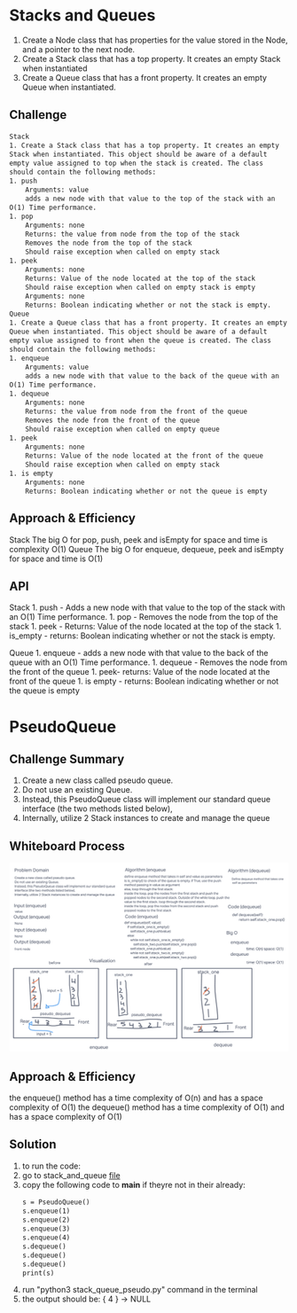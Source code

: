 # Stacks and Queues
1. Create a Node class that has properties for the value stored in the Node, and a pointer to the next node.
1. Create a Stack class that has a top property. It creates an empty Stack when instantiated
1. Create a Queue class that has a front property. It creates an empty Queue when instantiated.
## Challenge
    Stack
    1. Create a Stack class that has a top property. It creates an empty Stack when instantiated. This object should be aware of a default empty value assigned to top when the stack is created. The class should contain the following methods:
    1. push
        Arguments: value
        adds a new node with that value to the top of the stack with an O(1) Time performance.
    1. pop
        Arguments: none
        Returns: the value from node from the top of the stack
        Removes the node from the top of the stack
        Should raise exception when called on empty stack
    1. peek
        Arguments: none
        Returns: Value of the node located at the top of the stack
        Should raise exception when called on empty stack is empty
        Arguments: none
        Returns: Boolean indicating whether or not the stack is empty.
    Queue
    1. Create a Queue class that has a front property. It creates an empty Queue when instantiated. This object should be aware of a default empty value assigned to front when the queue is created. The class should contain the following methods:
    1. enqueue
        Arguments: value
        adds a new node with that value to the back of the queue with an O(1) Time performance.
    1. dequeue
        Arguments: none
        Returns: the value from node from the front of the queue
        Removes the node from the front of the queue
        Should raise exception when called on empty queue
    1. peek
        Arguments: none
        Returns: Value of the node located at the front of the queue
        Should raise exception when called on empty stack
    1. is empty
        Arguments: none
        Returns: Boolean indicating whether or not the queue is empty

## Approach & Efficiency
Stack
The big O for pop, push, peek and isEmpty for space and time is complexity O(1)
Queue
The big O for enqueue, dequeue, peek and isEmpty for space and time is O(1)
## API
Stack 
    1. push - Adds a new node with that value to the top of the stack with an O(1) Time performance.
    1. pop - Removes the node from the top of the stack
    1. peek - Returns: Value of the node located at the top of the stack
    1. is_empty - returns: Boolean indicating whether or not the stack is empty.

Queue
    1. enqueue - adds a new node with that value to the back of the queue with an O(1) Time performance.
    1. dequeue - Removes the node from the front of the queue
    1. peek- returns: Value of the node located at the front of the queue
    1. is empty - returns: Boolean indicating whether or not the queue is empty



# PseudoQueue

## Challenge Summary
1. Create a new class called pseudo queue.
1. Do not use an existing Queue.
1. Instead, this PseudoQueue class will implement our standard queue interface (the two methods listed below),
1. Internally, utilize 2 Stack instances to create and manage the queue

## Whiteboard Process
![pseudo](pseudo.png)

## Approach & Efficiency
the enqueue() method has a time complexity of O(n) and has a space complexity of O(1)
the dequeue() method has a time complexity of O(1) and has a space complexity of O(1)

## Solution
1. to run the code:
1. go to stack_and_queue [file](stack_queue_pseudo.py)
1. copy the following code to __main__ if theyre not in their already:
    ```
    s = PseudoQueue()
    s.enqueue(1)
    s.enqueue(2)
    s.enqueue(3)
    s.enqueue(4)
    s.dequeue()
    s.dequeue()
    s.dequeue()
    print(s)
    ```
1. run "python3 stack_queue_pseudo.py" command in the terminal
1. the output should be:
    { 4 } -> NULL
